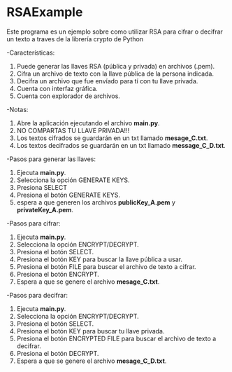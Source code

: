 # RSAExample
Este programa es un ejemplo sobre como utilizar RSA para cifrar o decifrar un texto a traves de la librería crypto de Python

-Características:
  1. Puede generar las llaves RSA (pública y privada) en archivos (.pem).
  2. Cifra un archivo de texto con la llave pública de la persona indicada.
  3. Decifra un archivo que fue envíado para tí con tu llave privada.
  4. Cuenta con interfaz gráfica.
  5. Cuenta con explorador de archivos.

-Notas:
  1. Abre la aplicación ejecutando el archivo **main.py**.
  2. NO COMPARTAS TU LLAVE PRIVADA!!!
  3. Los textos cifrados se guardarán en un txt llamado **mesage_C.txt**.
  4. Los textos decifrados se guardarán en un txt llamado **message_C_D.txt**.

-Pasos para generar las llaves:
  1. Ejecuta **main.py**.
  2. Selecciona la opción GENERATE KEYS.
  3. Presiona SELECT
  4. Presiona el botón GENERATE KEYS.
  5. espera a que generen los archivos **publicKey_A.pem** y **privateKey_A.pem**.

-Pasos para cifrar:
  1. Ejecuta **main.py**.
  2. Selecciona la opción ENCRYPT/DECRYPT.
  3. Presiona el botón SELECT.
  4. Presiona el botón KEY para buscar la llave pública a usar.
  5. Presiona el botón FILE para buscar el archivo de texto a cifrar.
  6. Presiona el botón ENCRYPT.
  7. Espera a que se genere el archivo **mesage_C.txt**.

-Pasos para decifrar:
  1. Ejecuta **main.py**.
  2. Selecciona la opción ENCRYPT/DECRYPT.
  3. Presiona el botón SELECT.
  4. Presiona el botón KEY para buscar tu llave privada.
  5. Presiona el botón ENCRYPTED FILE para buscar el archivo de texto a decifrar.
  6. Presiona el botón DECRYPT.
  7. Espera a que se genere el archivo **mesage_C_D.txt**.
